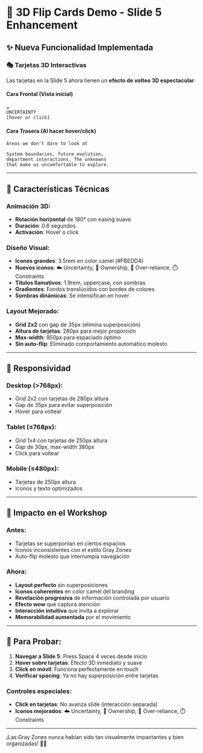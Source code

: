 # 🎴 3D Flip Cards Demo - Slide 5 Enhancement

## ✨ Nueva Funcionalidad Implementada

### 🎭 **Tarjetas 3D Interactivas**

Las tarjetas en la Slide 5 ahora tienen un **efecto de volteo 3D espectacular**:

#### **Cara Frontal** (Vista inicial)
```
☁️
UNCERTAINTY
[hover or click]
```

#### **Cara Trasera** (Al hacer hover/click)
```
Areas we don't dare to look at

System boundaries, future evolution, 
department interactions. The unknowns 
that make us uncomfortable to explore.
```

---

## 🎨 **Características Técnicas**

### **Animación 3D:**
- **Rotación horizontal** de 180° con easing suave
- **Duración**: 0.6 segundos
- **Activación**: Hover o click

### **Diseño Visual:**
- **Iconos grandes**: 3.5rem en color camel (#FBEDD4)
- **Nuevos iconos**: ☁️ Uncertainty, 🤝 Ownership, 🤖 Over-reliance, ⏱️ Constraints
- **Títulos llamativos**: 1.9rem, uppercase, con sombras
- **Gradientes**: Fondos translúcidos con bordes de colores
- **Sombras dinámicas**: Se intensifican en hover

### **Layout Mejorado:**
- **Grid 2x2** con gap de 35px (elimina superposición)
- **Altura de tarjetas**: 280px para mejor proporción
- **Max-width**: 950px para espaciado óptimo
- **Sin auto-flip**: Eliminado comportamiento automático molesto

---

## 📱 **Responsividad**

### **Desktop (>768px):**
- Grid 2x2 con tarjetas de 280px altura
- Gap de 35px para evitar superposición
- Hover para voltear

### **Tablet (≤768px):**
- Grid 1x4 con tarjetas de 250px altura
- Gap de 30px, max-width 380px
- Click para voltear

### **Mobile (≤480px):**
- Tarjetas de 250px altura
- Iconos y texto optimizados

---

## 🎯 **Impacto en el Workshop**

### **Antes:**
- Tarjetas se superponían en ciertos espacios
- Iconos inconsistentes con el estilo Gray Zones
- Auto-flip molesto que interrumpía navegación

### **Ahora:**
- **Layout perfecto** sin superposiciones
- **Iconos coherentes** en color camel del branding
- **Revelación progresiva** de información controlada por usuario
- **Efecto wow** que captura atención
- **Interacción intuitiva** que invita a explorar
- **Memorabilidad aumentada** por el movimiento

---

## 🚀 **Para Probar:**

1. **Navegar a Slide 5**: Press Space 4 veces desde inicio
2. **Hover sobre tarjetas**: Efecto 3D inmediato y suave
3. **Click en móvil**: Funciona perfectamente en touch
4. **Verificar spacing**: Ya no hay superposición entre tarjetas

### **Controles especiales:**
- **Click en tarjetas**: No avanza slide (interacción separada)
- **Iconos mejorados**: ☁️ Uncertainty, 🤝 Ownership, 🤖 Over-reliance, ⏱️ Constraints

---

¡Las Gray Zones nunca habían sido tan visualmente impactantes y bien organizadas! 🧠✨
